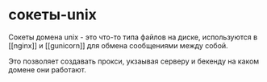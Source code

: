 # сокеты-unix

Сокеты домена unix - это что-то типа файлов на диске, используются в [[nginx]] и [[gunicorn]] для обмена сообщениями между собой.

Это позволяет создавать прокси, укзаывая серверу и бекенду на каком домене они работают.
